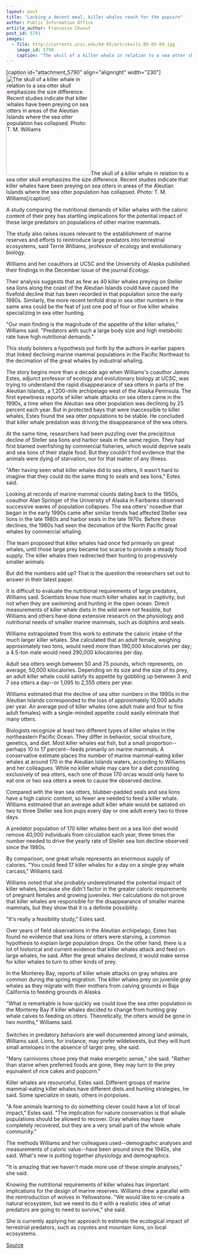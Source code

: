 ```yaml
---
layout: post
title: "Lacking a decent meal, killer whales reach for the popcorn"
author: Public Information Office
article_author: Francoise Chanut
post_id: 5791
images:
  - file: http://currents.ucsc.edu/04-05/art/skulls.05-05-09.jpg
    image_id: 5790
    caption: "The skull of a killer whale in relation to a sea otter skull emphasizes the size difference. Recent studies indicate that killer whales have been preying on sea otters in areas of the Aleutian Islands where the sea otter population has collapsed. Photo: T. M. Williams"
---
```


[caption id="attachment_5790" align="alignright" width="230"]<a href="http://dev-ucsc-news.pantheonsite.io/wp-content/uploads/2005/05/skulls.05-05-09.jpg"><img class="size-full wp-image-5790" src="http://dev-ucsc-news.pantheonsite.io/wp-content/uploads/2005/05/skulls.05-05-09.jpg" alt="The skull of a killer whale in relation to a sea otter skull emphasizes the size difference. Recent studies indicate that killer whales have been preying on sea otters in areas of the Aleutian Islands where the sea otter population has collapsed. Photo: T. M. Williams" width="230" height="271" /></a>The skull of a killer whale in relation to a sea otter skull emphasizes the size difference. Recent studies indicate that killer whales have been preying on sea otters in areas of the Aleutian Islands where the sea otter population has collapsed. Photo: T. M. Williams[/caption]
<a name="content" id="content"></a>
<p>
  A study comparing the nutritional demands of killer whales with the caloric content of their prey has startling implications for the potential impact of these large predators on populations of other marine mammals.
</p>
<p>
  The study also raises issues relevant to the establishment of marine reserves and efforts to reintroduce large predators into terrestrial ecosystems, said Terrie Williams, professor of ecology and evolutionary biology.<br>
</p>
<p>
  Williams and her coauthors at UCSC and the University of Alaska published their findings in the December issue of the journal <i>Ecology.</i>
</p>
<p>
  Their analysis suggests that as few as 40 killer whales preying on Steller sea lions along the coast of the Aleutian Islands could have caused the fivefold decline that has been recorded in that population since the early 1980s. Similarly, the more recent tenfold drop in sea otter numbers in the same area could be the feat of just one pod of four or five killer whales specializing in sea otter hunting.<br>
</p>
<p>
  "Our main finding is the magnitude of the appetite of the killer whales," Williams said. "Predators with such a large body size and high metabolic rate have high nutritional demands."<br>
</p>
<p>
  This study bolsters a hypothesis put forth by the authors in earlier papers that linked declining marine mammal populations in the Pacific Northeast to the decimation of the great whales by industrial whaling.<br>
</p>
<p>
  The story begins more than a decade ago when Williams's coauthor James Estes, adjunct professor of ecology and evolutionary biology at UCSC, was trying to understand the rapid disappearance of sea otters in parts of the Aleutian Islands, a 1,200-mile archipelago west of the Alaska Peninsula. The first eyewitness reports of killer whale attacks on sea otters came in the 1990s, a time when the Aleutian sea otter population was declining by 25 percent each year. But in protected bays that were inaccessible to killer whales, Estes found the sea otter populations to be stable. He concluded that killer whale predation was driving the disappearance of the sea otters.<br>
</p>
<p>
  At the same time, researchers had been puzzling over the precipitous decline of Steller sea lions and harbor seals in the same region. They had first blamed overfishing by commercial fisheries, which would deprive seals and sea lions of their staple food. But they couldn't find evidence that the animals were dying of starvation, nor for that matter of any illness.<br>
</p>
<p>
  "After having seen what killer whales did to sea otters, it wasn't hard to imagine that they could do the same thing to seals and sea lions," Estes said.<br>
</p>
<p>
  Looking at records of marine mammal counts dating back to the 1950s, coauthor Alan Springer of the University of Alaska in Fairbanks observed successive waves of population collapses. The sea otters' nosedive that began in the early 1990s came after similar trends had affected Steller sea lions in the late 1980s and harbor seals in the late 1970s. Before these declines, the 1960s had seen the decimation of the North Pacific great whales by commercial whaling.<br>
</p>
<p>
  The team proposed that killer whales had once fed primarily on great whales, until those large prey became too scarce to provide a steady food supply. The killer whales then redirected their hunting to progressively smaller animals.<br>
</p>
<p>
  But did the numbers add up? That is the question the researchers set out to answer in their latest paper.<br>
</p>
<p>
  It is difficult to evaluate the nutritional requirements of large predators, Williams said. Scientists know how much killer whales eat in captivity, but not when they are swimming and hunting in the open ocean. Direct measurements of killer whale diets in the wild were not feasible, but Williams and others have done extensive research on the physiology and nutritional needs of smaller marine mammals, such as dolphins and seals.
</p>
<p>
  Williams extrapolated from this work to estimate the caloric intake of the much larger killer whales. She calculated that an adult female, weighing approximately two tons, would need more than 190,000 kilocalories per day; a 4.5-ton male would need 290,000 kilocalories per day.<br>
</p>
<p>
  Adult sea otters weigh between 50 and 75 pounds, which represents, on average, 50,000 kilocalories. Depending on its size and the size of its prey, an adult killer whale could satisfy its appetite by gobbling up between 3 and 7 sea otters a day--or 1,095 to 2,555 otters per year.
</p>
<p>
  Williams estimated that the decline of sea otter numbers in the 1990s in the Aleutian Islands corresponded to the loss of approximately 10,000 adults per year. An average pod of killer whales (one adult male and four to five adult females) with a single-minded appetite could easily eliminate that many otters.<br>
</p>
<p>
  Biologists recognize at least two different types of killer whales in the northeastern Pacific Ocean. They differ in behavior, social structure, genetics, and diet. Most killer whales eat fish, but a small proportion--perhaps 10 to 17 percent--feeds primarily on marine mammals. A conservative estimate places the number of marine mammal-eating killer whales at around 170 in the Aleutian Islands waters, according to Williams and her colleagues. While no killer whale may care for a diet consisting exclusively of sea otters, each one of those 170 orcas would only have to eat one or two sea otters a week to cause the observed decline.<br>
</p>
<p>
  Compared with the lean sea otters, blubber-padded seals and sea lions have a high caloric content, so fewer are needed to feed a killer whale. Williams estimated that an average adult killer whale would be satiated on two to three Steller sea lion pups every day or one adult every two to three days.
</p>
<p>
  A predator population of 170 killer whales bent on a sea lion diet would remove 40,000 individuals from circulation each year, three times the number needed to drive the yearly rate of Steller sea lion decline observed since the 1980s.<br>
</p>
<p>
  By comparison, one great whale represents an enormous supply of calories. "You could feed 17 killer whales for a day on a single gray whale carcass," Williams said.<br>
</p>
<p>
  Williams noted that she probably underestimated the potential impact of killer whales, because she didn't factor in the greater caloric requirements of pregnant females and growing juveniles. Her calculations do not prove that killer whales are responsible for the disappearance of smaller marine mammals, but they show that it is a definite possibility.<br>
</p>
<p>
  "It's really a feasibility study," Estes said.<br>
</p>
<p>
  Over years of field observations in the Aleutian archipelago, Estes has found no evidence that sea lions or otters were starving, a common hypothesis to explain large population drops. On the other hand, there is a lot of historical and current evidence that killer whales attack and feed on large whales, he said. After the great whales declined, it would make sense for killer whales to turn to other kinds of prey.<br>
</p>
<p>
  In the Monterey Bay, reports of killer whale attacks on gray whales are common during the spring migration. The killer whales prey on juvenile gray whales as they migrate with their mothers from calving grounds in Baja California to feeding grounds in Alaska.<br>
</p>
<p>
  "What is remarkable is how quickly we could lose the sea otter population in the Monterey Bay if killer whales decided to change from hunting gray whale calves to feeding on otters. Theoretically, the otters would be gone in two months," Williams said.<br>
  <br>
  Switches in predatory behaviors are well documented among land animals, Williams said. Lions, for instance, may prefer wildebeests, but they will hunt small antelopes in the absence of larger prey, she said.<br>
</p>
<p>
  "Many carnivores chose prey that make energetic sense," she said. "Rather than starve when preferred foods are gone, they may turn to the prey equivalent of rice cakes and popcorn."<br>
</p>
<p>
  Killer whales are resourceful, Estes said. Different groups of marine mammal-eating killer whales have different diets and hunting strategies, he said. Some specialize in seals, others in porpoises.<br>
</p>
<p>
  "A few animals learning to do something clever could have a lot of local impact," Estes said. "The implication for nature conservation is that whale populations should be allowed to recover. Gray whales may have completely recovered, but they are a very small part of the whole whale community."<br>
</p>
<p>
  The methods Williams and her colleagues used--demographic analyses and measurements of caloric value--have been around since the 1940s, she said. What's new is putting together physiology and demographics.<br>
</p>
<p>
  "It is amazing that we haven't made more use of these simple analyses," she said.<br>
</p>
<p>
  Knowing the nutritional requirements of killer whales has important implications for the design of marine reserves. Williams drew a parallel with the reintroduction of wolves in Yellowstone. "We would like to re-create a natural ecosystem, but we need to do it with a realistic idea of what predators are going to need to survive," she said.<br>
</p>
<p>
  She is currently applying her approach to estimate the ecological impact of terrestrial predators, such as coyotes and mountain lions, on local ecosystems.<br>
</p>
<p><a href="http://www1.ucsc.edu/currents/04-05/05-09/whales.asp" title="Permalink to whales">Source</a></p>
